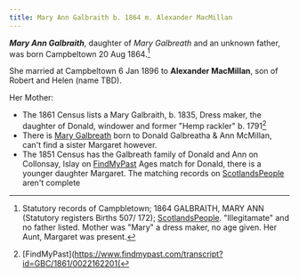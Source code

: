 ```yaml
---
title: Mary Ann Galbraith b. 1864 m. Alexander MacMillan
---
```

***Mary Ann Galbraith***, daughter of *Mary Galbreath* and an unknown father, was born Campbeltown 20 Aug 1864.[^birth]

She married at Campbeltown 6 Jan 1896 to **Alexander MacMillan**, son of Robert and Helen (name TBD).

Her Mother:
* The 1861 Census lists a Mary Galbraith, b. 1835, Dress maker, the daughter of Donald, windower and former "Hemp rackler" b. 1791[^census1861]
* There is [Mary Galbreath](/sources/opr-campbeltown-births.md#1832-07-05-mary-galbreath) born to Donald Galbreatha & Ann McMillan, can't find a sister Margaret however.
* The 1851 Census has the Galbreath family of Donald and Ann on Collonsay, Islay on [FindMyPast](https://www.findmypast.com/transcript?id=GBC/1851/0019324931&expand=true)  Ages match for Donald, there is a younger daughter Margaret.  The matching records on [ScotlandsPeople](https://www.scotlandspeople.gov.uk/record-results?search_type=people&event=%28B%20OR%20C%20OR%20S%29&record_type%5B0%5D=opr_births&church_type=Old%20Parish%20Registers&dl_cat=church&dl_rec=church-births-baptisms&surname=Galbr&surname_so=starts&forename_so=starts&from_year=1825&to_year=1845&parent_names=Don&parent_names_so=starts&parent_name_two_so=starts&county=ARGYLL&record=Church%20of%20Scotland%20%28old%20parish%20registers%29%20Roman%20Catholic%20Church%20Other%20churches&rd_real_name%5B0%5D=JURA%20AND%20COLONSAY%20OR%20COLONSAY%20AND%20ORONSAY%20OR%20COLONSAY&rd_display_name%5B0%5D=JURA%20AND%20COLONSAY%7CCOLONSAY%20AND%20ORONSAY%7CCOLONSAY_COLONSAY&rd_label%5B0%5D=COLONSAY&rd_name%5B0%5D=JURA%20AND%20COLONSAY%20OR%20COLONSAY%20AND%20ORONSAY%20OR%20COLONSAY&sort=asc&order=Date&field=year) aren't complete


[^birth]: Statutory records of Campbletown; 1864 GALBRAITH, MARY ANN (Statutory registers Births 507/ 172);
  [ScotlandsPeople](https://www.scotlandspeople.gov.uk/view-image/nrs_stat_births/39785221).  "Illegitamate" and no father listed.
  Mother was "Mary" a dress maker, no age given.  Her Aunt, Margaret was present.

[^marriage]: Statutory records of Campbeltown; 1896 GALBRAITH, MARY ANN (Statutory registers Marriages 507/ 3); 
  [ScotlandsPeople](https://www.scotlandspeople.gov.uk/view-image/nrs_stat_marriages/10909689).  The record is hard to read but says she was 
  a domestic servant and something about "illegitamate [something]"
  
[^census1861]: [FindMyPast](https://www.findmypast.com/transcript?id=GBC/1861/0022162201(
  
  
